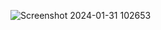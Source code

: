 ![Screenshot 2024-01-31 102653](https://github.com/Emarrest/Classy-Weather/assets/112563604/fc59029f-b6bd-43ee-946a-778495b00218)
